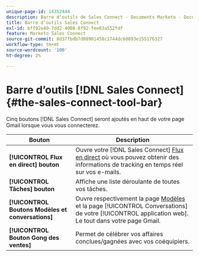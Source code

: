 ```yaml
---
unique-page-id: 14352444
description: Barre d’outils de Sales Connect - Documents Marketo - Documentation du produit
title: Barre d’outils Sales Connect
exl-id: bff92e49-7dd2-4008-8f92-fee03a552fdf
feature: Marketo Sales Connect
source-git-commit: 0d37fbdb7d08901458c1744dc68893e155176327
workflow-type: tm+mt
source-wordcount: '100'
ht-degree: 2%

---
```


# Barre d’outils [!DNL Sales Connect] {#the-sales-connect-tool-bar}

Cinq boutons [!DNL Sales Connect] seront ajoutés en haut de votre page Gmail lorsque vous vous connecterez.

| Bouton | Description |
|---|---|
| **[!UICONTROL Flux en direct] bouton** | Ouvre votre [!DNL Sales Connect] [Flux en direct](https://toutapp.com/next#live) où vous pouvez obtenir des informations de tracking en temps réel sur vos e-mails. |
| **[!UICONTROL Tâches] bouton** | Affiche une liste déroulante de toutes vos tâches. |
| **[!UICONTROL Boutons Modèles et conversations]** | Ouvre respectivement la page [Modèles](https://toutapp.com/login) et la page [!UICONTROL Conversations] de votre [!UICONTROL application web]. Le tout dans votre page Gmail. |
| **[!UICONTROL Bouton Gong des ventes]** | Permet de célébrer vos affaires conclues/gagnées avec vos coéquipiers. |
